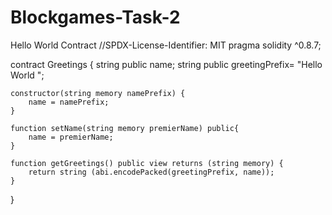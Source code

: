 # Blockgames-Task-2
Hello World Contract
//SPDX-License-Identifier: MIT
pragma solidity ^0.8.7;

contract Greetings {
    string public name;
    string public greetingPrefix= "Hello World ";
    
    constructor(string memory namePrefix) {
        name = namePrefix;
    }

    function setName(string memory premierName) public{
        name = premierName;
    }

    function getGreetings() public view returns (string memory) {
        return string (abi.encodePacked(greetingPrefix, name)); 
    }
}
